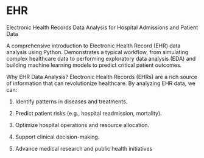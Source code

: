# EHR
Electronic Health Records Data Analysis for  Hospital Admissions and Patient Data

A comprehensive introduction to Electronic Health Record (EHR) data analysis using Python. 
Demonstrates a typical workflow, from simulating complex healthcare data to performing exploratory data analysis (EDA) and building machine learning models to predict critical patient outcomes.

Why EHR Data Analysis?
Electronic Health Records (EHRs) are a rich source of information that can revolutionize healthcare. By analyzing EHR data, we can:

1. Identify patterns in diseases and treatments.

2. Predict patient risks (e.g., hospital readmission, mortality).

3. Optimize hospital operations and resource allocation.

4. Support clinical decision-making.

5. Advance medical research and public health initiatives
